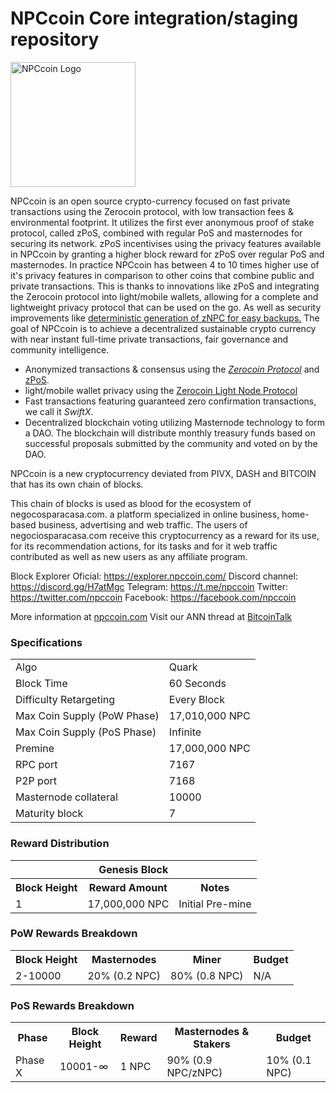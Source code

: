 NPCcoin Core integration/staging repository
=====================================

<img src="https://explorer.npccoin.com/images/logo.png" alt="NPCcoin Logo" width="200" height="200">

NPCcoin is an open source crypto-currency focused on fast private transactions using the Zerocoin protocol, with low transaction fees & environmental footprint.  It utilizes the first ever anonymous proof of stake protocol, called zPoS, combined with regular PoS and masternodes for securing its network. zPoS incentivises using the privacy features available in NPCcoin by granting a higher block reward for zPoS over regular PoS and masternodes. In practice NPCcoin has between 4 to 10 times higher use of it's privacy features in comparison to other coins that combine public and private transactions. This is thanks to innovations like zPoS and integrating the Zerocoin protocol into light/mobile wallets, allowing for a complete and lightweight privacy protocol that can be used on the go. As well as security improvements like [deterministic generation of zNPC for easy backups.](https://www.reddit.com/r/pivx/comments/8gbjf7/how_to_use_deterministic_zerocoin_generation/)
The goal of NPCcoin is to achieve a decentralized sustainable crypto currency with near instant full-time private transactions, fair governance and community intelligence.
- Anonymized transactions & consensus using the [_Zerocoin Protocol_](http://www.pivx.org/zpiv) and [zPoS](https://pivx.org/zpos/).
- light/mobile wallet privacy using the [Zerocoin Light Node Protocol](https://pivx.org/wp-content/uploads/2018/11/Zerocoin_Light_Node_Protocol.pdf)
- Fast transactions featuring guaranteed zero confirmation transactions, we call it _SwiftX_.
- Decentralized blockchain voting utilizing Masternode technology to form a DAO. The blockchain will distribute monthly treasury funds based on successful proposals submitted by the community and voted on by the DAO.

NPCcoin is a new cryptocurrency deviated from PIVX, DASH and BITCOIN that has its own chain of blocks.

This chain of blocks is used as blood for the ecosystem of negocosparacasa.com. a platform specialized in online business, home-based business, advertising and web traffic.
The users of negociosparacasa.com receive this cryptocurrency as a reward for its use, for its recommendation actions, for its tasks and for it web traffic contributed as well as new users as any affiliate program.

Block Explorer Oficial: https://explorer.npccoin.com/
Discord channel: https://discord.gg/H7atMgc
Telegram: https://t.me/npccoin
Twitter: https://twitter.com/npccoin
Facebook: https://facebook.com/npccoin

More information at [npccoin.com](https://npccoin.com) Visit our ANN thread at [BitcoinTalk](https://bitcointalk.org/index.php?topic=1360478.msg51277907#msg51277907)

### Specifications
<table>
<tr><td>Algo</td><td>Quark</td></tr>
<tr><td>Block Time</td><td>60 Seconds</td></tr>
<tr><td>Difficulty Retargeting</td><td>Every Block</td></tr>
<tr><td>Max Coin Supply (PoW Phase)</td><td>17,010,000 NPC</td></tr>
<tr><td>Max Coin Supply (PoS Phase)</td><td>Infinite</td></tr>
<tr><td>Premine</td><td>17,000,000 NPC</td></tr>
<tr><td>RPC port</td><td>7167</td></tr>
<tr><td>P2P port</td><td>7168</td></tr>
<tr><td>Masternode collateral</td><td>10000</td></tr>
<tr><td>Maturity block</td><td>7</td></tr>
</table>



### Reward Distribution

<table>
<th colspan=4>Genesis Block</th>
<tr><th>Block Height</th><th>Reward Amount</th><th>Notes</th></tr>
<tr><td>1</td><td>17,000,000 NPC</td><td>Initial Pre-mine</td></tr>
</table>

### PoW Rewards Breakdown

<table>
<th>Block Height</th><th>Masternodes</th><th>Miner</th><th>Budget</th>
<tr><td>2-10000</td><td>20% (0.2 NPC)</td><td>80% (0.8 NPC)</td><td>N/A</td></tr>
</table>

### PoS Rewards Breakdown

<table>
<th>Phase</th><th>Block Height</th><th>Reward</th><th>Masternodes & Stakers</th><th>Budget</th>

<tr><td>Phase X</td><td>10001-∞</td><td>1 NPC</td><td>90% (0.9 NPC/zNPC)</td><td>10% (0.1 NPC)</td></tr>
</table>

